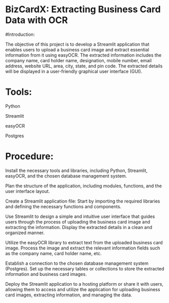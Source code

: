 # BizCardX: Extracting Business Card Data with OCR

#Introduction:

The objective of this project is to develop a Streamlit application that enables users to upload a business card image and extract essential information from it using easyOCR. The extracted information includes the company name, card holder name, designation, mobile number, email address, website URL, area, city, state, and pin code. The extracted details will be displayed in a user-friendly graphical user interface (GUI).

# Tools:

Python

Streamlit

easyOCR

Postgres

# Procedure:

Install the necessary tools and libraries, including Python, Streamlit, easyOCR, and the chosen database management system.

Plan the structure of the application, including modules, functions, and the user interface layout.

Create a Streamlit application file: Start by importing the required libraries and defining the necessary functions and components.

Use Streamlit to design a simple and intuitive user interface that guides users through the process of uploading the business card image and extracting the information. Display the extracted details in a clean and organized manner.

Utilize the easyOCR library to extract text from the uploaded business card image. Process the image and extract the relevant information fields such as the company name, card holder name, etc.

Establish a connection to the chosen database management system (Postgres). Set up the necessary tables or collections to store the extracted information and business card images.

Deploy the Streamlit application to a hosting platform or share it with users, allowing them to access and utilize the application for uploading business card images, extracting information, and managing the data.
